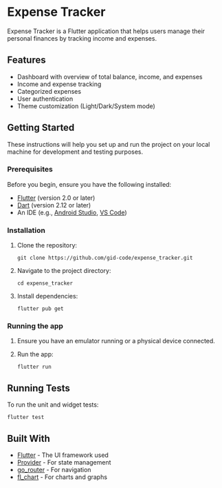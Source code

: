 # Expense Tracker

Expense Tracker is a Flutter application that helps users manage their personal finances by tracking income and expenses.

## Features

- Dashboard with overview of total balance, income, and expenses
- Income and expense tracking
- Categorized expenses
- User authentication
- Theme customization (Light/Dark/System mode)

## Getting Started

These instructions will help you set up and run the project on your local machine for development and testing purposes.

### Prerequisites

Before you begin, ensure you have the following installed:
- [Flutter](https://flutter.dev/docs/get-started/install) (version 2.0 or later)
- [Dart](https://dart.dev/get-dart) (version 2.12 or later)
- An IDE (e.g., [Android Studio](https://developer.android.com/studio), [VS Code](https://code.visualstudio.com/))

### Installation

1. Clone the repository:
   ```
   git clone https://github.com/gid-code/expense_tracker.git
   ```

2. Navigate to the project directory:
   ```
   cd expense_tracker
   ```

3. Install dependencies:
   ```
   flutter pub get
   ```

### Running the app

1. Ensure you have an emulator running or a physical device connected.

2. Run the app:
   ```
   flutter run
   ```

## Running Tests

To run the unit and widget tests:
```
flutter test
```
## Built With

- [Flutter](https://flutter.dev/) - The UI framework used
- [Provider](https://pub.dev/packages/provider) - For state management
- [go_router](https://pub.dev/packages/go_router) - For navigation
- [fl_chart](https://pub.dev/packages/fl_chart) - For charts and graphs
